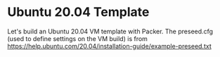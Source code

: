 # Ubuntu 20.04 Template
Let's build an Ubuntu 20.04 VM template with Packer.
The preseed.cfg (used to define settings on the VM build) is from https://help.ubuntu.com/20.04/installation-guide/example-preseed.txt